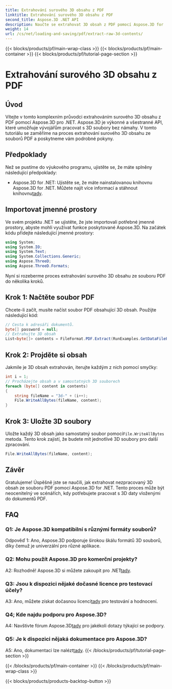 ```yaml
---
title: Extrahování surového 3D obsahu z PDF
linktitle: Extrahování surového 3D obsahu z PDF
second_title: Aspose.3D .NET API
description: Naučte se extrahovat 3D obsah z PDF pomocí Aspose.3D for .NET. Podrobný průvodce s příklady kódu.
weight: 14
url: /cs/net/loading-and-saving/pdf/extract-raw-3d-contents/
---
```


{{< blocks/products/pf/main-wrap-class >}}
{{< blocks/products/pf/main-container >}}
{{< blocks/products/pf/tutorial-page-section >}}

# Extrahování surového 3D obsahu z PDF

## Úvod

Vítejte v tomto komplexním průvodci extrahováním surového 3D obsahu z PDF pomocí Aspose.3D pro .NET. Aspose.3D je výkonné a všestranné API, které umožňuje vývojářům pracovat s 3D soubory bez námahy. V tomto tutoriálu se zaměříme na proces extrahování surového 3D obsahu ze souborů PDF a poskytneme vám podrobné pokyny.

## Předpoklady

Než se pustíme do výukového programu, ujistěte se, že máte splněny následující předpoklady:

-  Aspose.3D for .NET: Ujistěte se, že máte nainstalovanou knihovnu Aspose.3D for .NET. Můžete najít více informací a stáhnout knihovnu[tady](https://releases.aspose.com/3d/net/).

## Importovat jmenné prostory

Ve svém projektu .NET se ujistěte, že jste importovali potřebné jmenné prostory, abyste mohli využívat funkce poskytované Aspose.3D. Na začátek kódu přidejte následující jmenné prostory:

```csharp
using System;
using System.IO;
using System.Text;
using System.Collections.Generic;
using Aspose.ThreeD;
using Aspose.ThreeD.Formats;
```

Nyní si rozeberme proces extrahování surového 3D obsahu ze souboru PDF do několika kroků.

## Krok 1: Načtěte soubor PDF

Chcete-li začít, musíte načíst soubor PDF obsahující 3D obsah. Použijte následující kód:

```csharp
// Cesta k adresáři dokumentů.
byte[] password = null;
// Extrahujte 3D obsah
List<byte[]> contents = FileFormat.PDF.Extract(RunExamples.GetDataFilePath("House_Design.pdf"), password);
```

## Krok 2: Projděte si obsah

Jakmile je 3D obsah extrahován, iterujte každým z nich pomocí smyčky:

```csharp
int i = 1;
// Procházejte obsah a v samostatných 3D souborech
foreach (byte[] content in contents)
{
    string fileName = "3d-" + (i++);
    File.WriteAllBytes(fileName, content);
}
```

## Krok 3: Uložte 3D soubory

 Uložte každý 3D obsah jako samostatný soubor pomocí`File.WriteAllBytes` metoda. Tento krok zajistí, že budete mít jednotlivé 3D soubory pro další zpracování.

```csharp
File.WriteAllBytes(fileName, content);
```

## Závěr

Gratulujeme! Úspěšně jste se naučili, jak extrahovat nezpracovaný 3D obsah ze souboru PDF pomocí Aspose.3D for .NET. Tento proces může být neocenitelný ve scénářích, kdy potřebujete pracovat s 3D daty vloženými do dokumentů PDF.

## FAQ

### Q1: Je Aspose.3D kompatibilní s různými formáty souborů?

Odpověď 1: Ano, Aspose.3D podporuje širokou škálu formátů 3D souborů, díky čemuž je univerzální pro různé aplikace.

### Q2: Mohu použít Aspose.3D pro komerční projekty?

 A2: Rozhodně! Aspose.3D si můžete zakoupit pro .NET[tady](https://purchase.aspose.com/buy).

### Q3: Jsou k dispozici nějaké dočasné licence pro testovací účely?

 A3: Ano, můžete získat dočasnou licenci[tady](https://purchase.aspose.com/temporary-license/) pro testování a hodnocení.

### Q4; Kde najdu podporu pro Aspose.3D?

 A4: Navštivte fórum Aspose.3D[tady](https://forum.aspose.com/c/3d/18) pro jakékoli dotazy týkající se podpory.

### Q5: Je k dispozici nějaká dokumentace pro Aspose.3D?

 A5: Ano, dokumentaci lze nalézt[tady](https://reference.aspose.com/3d/net/).
{{< /blocks/products/pf/tutorial-page-section >}}

{{< /blocks/products/pf/main-container >}}
{{< /blocks/products/pf/main-wrap-class >}}

{{< blocks/products/products-backtop-button >}}
